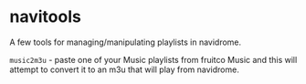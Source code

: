 # navitools

A few tools for managing/manipulating playlists in navidrome.


`music2m3u` - paste one of your Music playlists from fruitco Music and this will attempt to convert it to an m3u that will play from navidrome.
